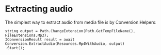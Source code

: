 Extracting audio
================

The simplest way to extract audio from media file is by Conversion.Helpers:

    string output = Path.ChangeExtension(Path.GetTempFileName(), FileExtensions.Mp3);
    IConversionResult result = await Conversion.ExtractAudio(Resources.Mp4WithAudio, output)
    .Start();